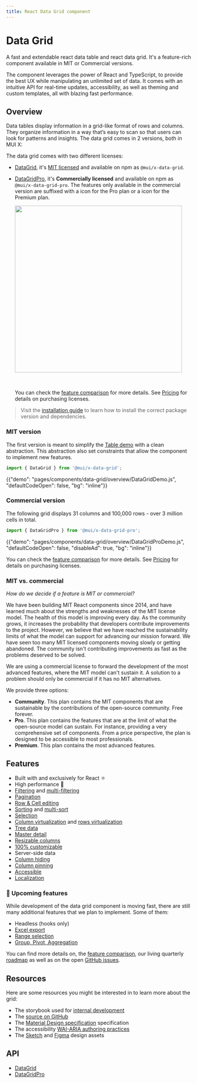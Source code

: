 ```yaml
---
title: React Data Grid component
---
```


# Data Grid

<p class="description">A fast and extendable react data table and react data grid. It's a feature-rich component available in MIT or Commercial versions.</p>

The component leverages the power of React and TypeScript, to provide the best UX while manipulating an unlimited set of data. It comes with an intuitive API for real-time updates, accessibility, as well as theming and custom templates, all with blazing fast performance.

## Overview

Data tables display information in a grid-like format of rows and columns. They organize information in a way that’s easy to scan so that users can look for patterns and insights. The data grid comes in 2 versions, both in MUI X:

The data grid comes with two different licenses:

- [DataGrid](/api/data-grid/data-grid/), it's [MIT licensed](https://tldrlegal.com/license/mit-license) and available on npm as `@mui/x-data-grid`.
- [DataGridPro](/api/data-grid/data-grid-pro/), it's **Commercially licensed** and available on npm as `@mui/x-data-grid-pro`.
  The features only available in the commercial version are suffixed with a <span class="plan-pro"></span> icon for the Pro plan or a <span class="plan-premium"></span> icon for the Premium plan.

  <img src="/static/x/header-icon.png" style="width: 454px; margin-bottom: 2rem;" alt="">

  You can check the [feature comparison](/components/data-grid/getting-started/#feature-comparison) for more details.
  See [Pricing](https://mui.com/store/items/material-ui-pro/) for details on purchasing licenses.

> Visit the [installation guide](/components/data-grid/getting-started/#installation) to learn how to install the correct package version and dependencies.

### MIT version

The first version is meant to simplify the [Table demo](/components/tables/#sorting-amp-selecting) with a clean abstraction.
This abstraction also set constraints that allow the component to implement new features.

```js
import { DataGrid } from '@mui/x-data-grid';
```

{{"demo": "pages/components/data-grid/overview/DataGridDemo.js", "defaultCodeOpen": false, "bg": "inline"}}

### Commercial version [<span class="plan-pro"></span>](https://mui.com/store/items/material-ui-pro/)

The following grid displays 31 columns and 100,000 rows - over 3 million cells in total.

```js
import { DataGridPro } from '@mui/x-data-grid-pro';
```

{{"demo": "pages/components/data-grid/overview/DataGridProDemo.js", "defaultCodeOpen": false, "disableAd": true, "bg": "inline"}}

You can check the [feature comparison](/components/data-grid/getting-started/#feature-comparison) for more details.
See [Pricing](https://mui.com/store/items/material-ui-pro/) for details on purchasing licenses.

### MIT vs. commercial

_How do we decide if a feature is MIT or commercial?_

We have been building MIT React components since 2014,
and have learned much about the strengths and weaknesses of the MIT license model.
The health of this model is improving every day. As the community grows, it increases the probability that developers contribute improvements to the project.
However, we believe that we have reached the sustainability limits of what the model can support for advancing our mission forward. We have seen too many MIT licensed components moving slowly or getting abandoned. The community isn't contributing improvements as fast as the problems deserved to be solved.

We are using a commercial license to forward the development of the most advanced features, where the MIT model can't sustain it.
A solution to a problem should only be commercial if it has no MIT alternatives.

We provide three options:

- **Community**. This plan contains the MIT components that are sustainable by the contributions of the open-source community. Free forever.
- **Pro**. This plan contains the features that are at the limit of what the open-source model can sustain. For instance, providing a very comprehensive set of components. From a price perspective, the plan is designed to be accessible to most professionals.
- **Premium**. This plan contains the most advanced features.

## Features

- Built with and exclusively for React ⚛️
- High performance 🚀
- [Filtering](/components/data-grid/filtering/) and [multi-filtering](/components/data-grid/filtering/#multi-column-filtering) <span class="plan-pro"></span>
- [Pagination](/components/data-grid/pagination/)
- [Row & Cell editing](/components/data-grid/editing/)
- [Sorting](/components/data-grid/sorting) and [multi-sort](/components/data-grid/sorting/#multi-column-sorting) <span class="plan-pro"></span>
- [Selection](/components/data-grid/selection/)
- [Column virtualization](/components/data-grid/virtualization/#column-virtualization) and [rows virtualization](/components/data-grid/virtualization/#row-virtualization) <span class="plan-pro"></span>
- [Tree data](/components/data-grid/group-pivot/#tree-data) <span class="plan-pro"></span>
- [Master detail](/components/data-grid/group-pivot/#master-detail) <span class="plan-pro"></span>
- [Resizable columns](/components/data-grid/columns/#column-resizing) <span class="plan-pro"></span>
- [100% customizable](/components/data-grid/style/)
- Server-side data
- [Column hiding](/components/data-grid/columns/#hiding)
- [Column pinning](/components/data-grid/columns/#column-pinning) <span class="pro"></span>
- [Accessible](/components/data-grid/accessibility/)
- [Localization](/components/data-grid/localization/)

### 🚧 Upcoming features

While development of the data grid component is moving fast, there are still many additional features that we plan to implement. Some of them:

- Headless (hooks only)
- [Excel export](/components/data-grid/export/) <span class="plan-premium"></span>
- [Range selection](/components/data-grid/selection/#range-selection) <span class="plan-premium"></span>
- [Group, Pivot, Aggregation](/components/data-grid/group-pivot/) <span class="plan-premium"></span>

You can find more details on, the [feature comparison](/components/data-grid/getting-started/#feature-comparison), our living quarterly [roadmap](https://github.com/mui-org/material-ui-x/projects/1) as well as on the open [GitHub issues](https://github.com/mui-org/material-ui-x/issues?q=is%3Aopen+label%3A%22component%3A+DataGrid%22+label%3Aenhancement).

## Resources

Here are some resources you might be interested in to learn more about the grid:

- The storybook used for [internal development](https://material-ui-x.netlify.app/storybook/)
- The [source on GitHub](https://github.com/mui-org/material-ui-x/tree/master/packages/grid)
- The [Material Design specification](https://material.io/design/components/data-tables.html) specification
- The accessibility [WAI-ARIA authoring practices](https://www.w3.org/TR/wai-aria-practices/#grid)
- The [Sketch](https://mui.com/store/items/sketch-react/) and [Figma](https://mui.com/store/items/figma-react/) design assets

## API

- [DataGrid](/api/data-grid/data-grid/)
- [DataGridPro](/api/data-grid/data-grid-pro/)

